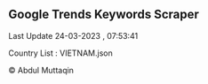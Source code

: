 

## Google Trends Keywords Scraper 
 
Last Update 24-03-2023 , 07:53:41

Country List :
VIETNAM.json



© Abdul Muttaqin 
